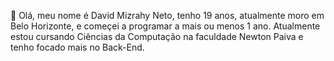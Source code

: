  👋 Olá, meu nome é David Mizrahy Neto, tenho 19 anos, atualmente moro em Belo Horizonte, e começei a programar a mais ou menos 1 ano. Atualmente estou cursando Ciências da Computação na faculdade Newton Paiva e tenho focado mais no Back-End.


<!---
DavidMzNeto/DavidMzNeto is a ✨ special ✨ repository because its `README.md` (this file) appears on your GitHub profile.
You can click the Preview link to take a look at your changes.
--->

